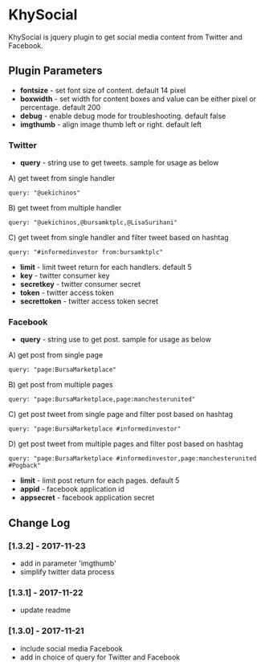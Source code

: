 # KhySocial

KhySocial is jquery plugin to get social media content from Twitter and Facebook.

## Plugin Parameters

- **fontsize** - set font size of content. default 14 pixel
- **boxwidth** - set width for content boxes and value can be either pixel or percentage. default 200
- **debug** - enable debug mode for troubleshooting. default false
- **imgthumb** - align image thumb left or right. default left

### Twitter

- **query** - string use to get tweets. sample for usage as below

A) get tweet from single handler

    query: "@uekichinos"

B) get tweet from multiple handler

    query: "@uekichinos,@bursamktplc,@LisaSurihani"

C) get tweet from single handler and filter tweet based on hashtag

    query: "#informedinvestor from:bursamktplc"

- **limit** - limit tweet return for each handlers. default 5
- **key** - twitter consumer key
- **secretkey** - twitter consumer secret
- **token** - twitter access token
- **secrettoken** - twitter access token secret

### Facebook

- **query** - string use to get post. sample for usage as below

A) get post from single page

    query: "page:BursaMarketplace"

B) get post from multiple pages

    query: "page:BursaMarketplace,page:manchesterunited"

C) get post tweet from single page and filter post based on hashtag

    query: "page:BursaMarketplace #informedinvestor"

D) get post tweet from multiple pages and filter post based on hashtag

    query: "page:BursaMarketplace #informedinvestor,page:manchesterunited #Pogback"

- **limit** - limit post return for each pages. default 5
- **appid** - facebook application id
- **appsecret** - facebook application secret

## Change Log

### [1.3.2] - 2017-11-23
- add in parameter 'imgthumb'
- simplify twitter data process

### [1.3.1] - 2017-11-22
- update readme

### [1.3.0] - 2017-11-21
- include social media Facebook
- add in choice of query for Twitter and Facebook